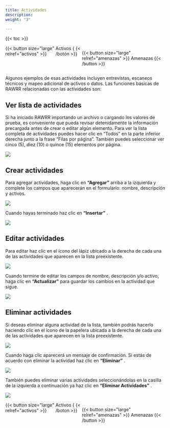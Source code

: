 ```yaml
---
title: Actividades
description: 
weight: "3"

---
```

{{< toc >}}

<div style="display: flex; justificar-contenido: espacio-entre"> {{< button size="large" relref="activos" >}} <i class="flecha izquierda"></i> Activos { {< /botón >}}

{{< button size="large" relref="amenazas" >}} Amenazas <i class="arrow right"></i> {{< /button >}} </div>

Algunos ejemplos de esas actividades incluyen entrevistas, escaneos técnicos y mapeo adicional de activos o datos. Las funciones básicas de RAWRR relacionadas con las actividades son:

## Ver lista de actividades

Si ha iniciado RAWRR importando un archivo o cargando los valores de prueba, es conveniente que pueda revisar detenidamente la información precargada antes de crear o editar algún elemento. Para ver la lista completa de actividades puedes hacer clic en “Todos” en la parte inferior derecha junto a la frase “Filas por página”. También puedes seleccionar ver cinco (5), diez (10) o quince (15) elementos por página.

![](/images/actividades-verlista.png)

## Crear actividades

Para agregar actividades, haga clic en **“Agregar”** arriba a la izquierda y complete los campos que aparecerán en el formulario: nombre, descripción y activos.

![](/images/actividades-agregar.png)

Cuando hayas terminado haz clic en **“Insertar”** .

![](/images/insertar-nueva-actividad.png)

## Editar actividades

Para editar haz clic en el ícono del lápiz ubicado a la derecha de cada una de las actividades que aparecen en la lista preexistente.

![](/images/actividades-editar.png)

Cuando termine de editar los campos de nombre, descripción y/o activo, haga clic en **“Actualizar”** para guardar los cambios en la actividad que sigue.

![](/images/actualizar-edicion-de-actividad.png)

## Eliminar actividades

Si deseas eliminar alguna actividad de la lista, también podrás hacerlo haciendo clic en el ícono de la papelera ubicada a la derecha de cada una de las actividades que aparecen en la lista preexistente.

![](/images/actividades-eliminar.png)

Cuando haga clic aparecerá un mensaje de confirmación. Si estás de acuerdo con eliminar la actividad haz clic en **“Eliminar”** .

![](/images/actividades.png)

También puedes eliminar varias actividades seleccionándolas en la casilla de la izquierda a continuación ya haz clic en **“Eliminar Actividades”** .

![](/images/actividades-eliminar2.png)

<div style="display: flex; justificar-contenido: espacio-entre"> {{< button size="large" relref="activos" >}} <i class="flecha izquierda"></i> Activos { {< /boton >}}

{{< button size="large" relref="amenazas" >}} Amenazas <i class="arrow right"></i>{{< /button >}} </div>